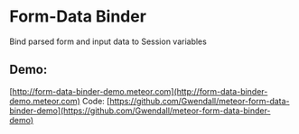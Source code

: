 Form-Data Binder
===================

Bind parsed form and input data to Session variables

Demo:
----

[http://form-data-binder-demo.meteor.com](http://form-data-binder-demo.meteor.com)
Code: [https://github.com/Gwendall/meteor-form-data-binder-demo](https://github.com/Gwendall/meteor-form-data-binder-demo)
